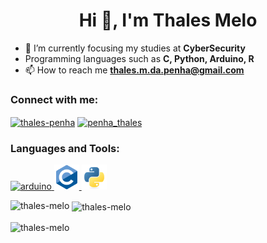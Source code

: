 <h1 align="center">Hi 👋, I'm Thales Melo</h1>

- 🔭 I’m currently focusing my studies at **CyberSecurity**
- Programming languages such as **C, Python, Arduino, R**
- 📫 How to reach me **thales.m.da.penha@gmail.com**

<h3 align="left">Connect with me:</h3>
<p align="left">
<a href="https://linkedin.com/in/thales-penha" target="blank"><img align="center" src="https://raw.githubusercontent.com/rahuldkjain/github-profile-readme-generator/master/src/images/icons/Social/linked-in-alt.svg" alt="thales-penha" height="30" width="40" /></a>
<a href="https://instagram.com/penha_thales" target="blank"><img align="center" src="https://raw.githubusercontent.com/rahuldkjain/github-profile-readme-generator/master/src/images/icons/Social/instagram.svg" alt="penha_thales" height="30" width="40" /></a>
</p>

<h3 align="left">Languages and Tools:</h3>
<p align="left"> <a href="https://www.arduino.cc/" target="_blank" rel="noreferrer"> <img src="https://cdn.worldvectorlogo.com/logos/arduino-1.svg" alt="arduino" width="40" height="40"/> </a> <a href="https://www.cprogramming.com/" target="_blank" rel="noreferrer"> <img src="https://raw.githubusercontent.com/devicons/devicon/master/icons/c/c-original.svg" alt="c" width="40" height="40"/> </a> <a href="https://www.python.org" target="_blank" rel="noreferrer"> <img src="https://raw.githubusercontent.com/devicons/devicon/master/icons/python/python-original.svg" alt="python" width="40" height="40"/> </a> </p>

<p><img align="left" src="https://github-readme-stats.vercel.app/api/top-langs?username=thales-melo&show_icons=true&theme=synthwave&title_color=000000&hide_border=true&locale=en&layout=compact" alt="thales-melo" /></p>

<p>&nbsp;<img align="center" src="https://github-readme-stats.vercel.app/api?username=thales-melo&show_icons=true&theme=synthwave&title_color=000000&hide_border=true&locale=en" alt="thales-melo" /></p>

<p><img align="center" src="https://github-readme-streak-stats.herokuapp.com/?user=thales-melo&theme=dark" alt="thales-melo" /></p>

